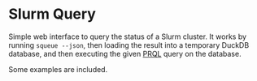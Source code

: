 # Slurm Query

Simple web interface to query the status of a Slurm cluster. It works by running `squeue --json`, then loading the result into a temporary DuckDB database, and then executing the given [PRQL](https://prql-lang.org/) query on the database.

Some examples are included.

